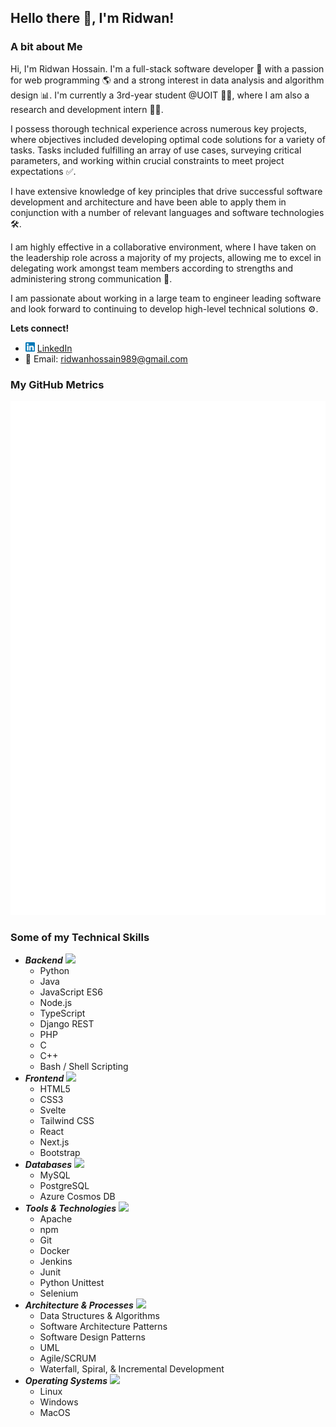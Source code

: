 ## Hello there 👋, I'm Ridwan!

<!--
**airwick989/airwick989** is a ✨ _special_ ✨ repository because its `README.md` (this file) appears on your GitHub profile.

Here are some ideas to get you started:

- 🔭 I’m currently working on ...
- 🌱 I’m currently learning ...
- 👯 I’m looking to collaborate on ...
- 🤔 I’m looking for help with ...
- 💬 Ask me about ...
- 📫 How to reach me: ...
- 😄 Pronouns: ...
- ⚡ Fun fact: ...
-->

### A bit about Me
Hi, I'm Ridwan Hossain. I'm a full-stack software developer 🚀 with a passion for web programming 🌎 and a strong interest in data analysis and algorithm design 📊. 
I'm currently a 3rd-year student @UOIT 👨‍🎓, where I am also a research and development intern 👨‍💻.

I possess thorough technical experience across numerous key projects, where objectives included developing optimal code solutions for a variety of tasks. Tasks included fulfilling an array of use cases, surveying critical parameters, and working within crucial constraints to meet project expectations ✅. 

I have extensive knowledge of key principles that drive successful software development and architecture and have been able to apply them in conjunction with a number of relevant languages and software technologies 🛠.

I am highly effective in a collaborative environment, where I have taken on the leadership role across a majority of my projects, allowing me to excel in delegating work amongst team members according to strengths and administering strong communication 🤝.

I am passionate about working in a large team to engineer leading software and look forward to continuing to develop high-level technical solutions ⚙️.

**Lets connect!**
- <img src="logo.png" alt="logo" width="15"/> [LinkedIn](https://www.linkedin.com/in/ridwan-hossain-a5b3121a4)
- 📧 Email: ridwanhossain989@gmail.com

### My GitHub Metrics
![Metrics](/github-metrics.svg)

### Some of my Technical Skills
- ***Backend*** <img src="https://cdn-icons-png.flaticon.com/512/2166/2166823.png" width="20">
  - Python
  - Java
  - JavaScript ES6
  - Node.js
  - TypeScript
  - Django REST
  - PHP
  - C
  - C++
  - Bash / Shell Scripting
- ***Frontend*** <img src="https://w7.pngwing.com/pngs/257/475/png-transparent-web-development-html5-video-css3-software-development-frontend-web-development-thumbnail.png" width="20">
  - HTML5
  - CSS3
  - Svelte
  - Tailwind CSS
  - React
  - Next.js
  - Bootstrap
- ***Databases*** <img src="https://w7.pngwing.com/pngs/310/475/png-transparent-database-computer-icons-computer-software-information-database-miscellaneous-angle-information-technology.png" width="20">
  - MySQL
  - PostgreSQL
  - Azure Cosmos DB
- ***Tools & Technologies*** <img src="https://cdn3.iconfinder.com/data/icons/illustricon-tech/512/browser.maintenance-512.png" width="20">
  - Apache
  - npm
  - Git
  - Docker
  - Jenkins
  - Junit
  - Python Unittest
  - Selenium
- ***Architecture & Processes*** <img src="https://www.seekpng.com/png/full/423-4234032_software-architecture-web-development-process-png.png" width="20">
  - Data Structures & Algorithms
  - Software Architecture Patterns
  - Software Design Patterns
  - UML
  - Agile/SCRUM
  - Waterfall, Spiral, & Incremental Development
- ***Operating Systems*** <img src="https://hackr.io/tutorials/learn-operating-systems/logo/logo-operating-systems?ver=1557984006" width="20">
  - Linux
  - Windows
  - MacOS
